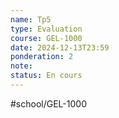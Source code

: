 ---name: Tp5
type: Evaluation
course: GEL-1000
date: 2024-12-13T23:59
ponderation: 2
note:
status: En cours
---
#school/GEL-1000  

